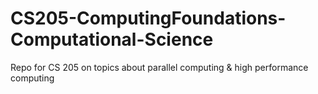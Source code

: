 # CS205-ComputingFoundations-Computational-Science
Repo for CS 205 on topics about parallel computing &amp; high performance computing
